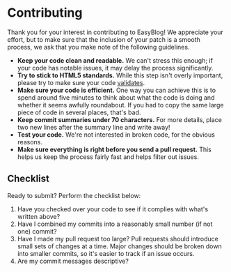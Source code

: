 Contributing
============

Thank you for your interest in contributing to EasyBlog! We appreciate your 
effort, but to make sure that the inclusion of your patch is a smooth process, we
ask that you make note of the following guidelines.

* **Keep your code clean and readable.**
  We can't stress this enough; if your code has notable issues, it may delay
  the process significantly.
* **Try to stick to HTML5 standards.** While this step isn't overly important, please try to make sure your code [validates](http://validator.w3.org).
* **Make sure your code is efficient.** One way you can achieve this is to spend
  around five minutes to think about what the code is doing and whether it
  seems awfully roundabout. If you had to copy the same large piece of
  code in several places, that's bad.
* **Keep commit summaries under 70 characters.** For more details, place two
  new lines after the summary line and write away!
* **Test your code.** We're not interested in broken code, for the obvious reasons.
* **Make sure everything is right before you send a pull request.** This helps us keep the process fairly fast and helps filter out issues. 

Checklist
---------

Ready to submit? Perform the checklist below:

1. Have you checked over your code to see if it complies with what's written above?
2. Have I combined my commits into a reasonably small number (if not one)
   commit?
3. Have I made my pull request too large? Pull requests should introduce
   small sets of changes at a time. Major changes should be broken down into smaller commits, so it's easier to track if an issue occurs.
4. Are my commit messages descriptive?
